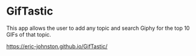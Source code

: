 # GifTastic
This app allows the user to add any topic and search Giphy for the top 10 GIFs of that topic.

https://eric-johnston.github.io/GifTastic/
